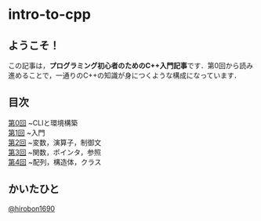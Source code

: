 # intro-to-cpp
## ようこそ！
この記事は，**プログラミング初心者のためのC++入門記事**です．第0回から読み進めることで，一通りのC++の知識が身につくような構成になっています．

## 目次
[第0回](0.md) ~CLIと環境構築  
[第1回](1.md) ~入門  
[第2回](2.md) ~変数，演算子，制御文  
[第3回](3.md) ~関数，ポインタ，参照  
[第4回](4.md) ~配列，構造体，クラス  

## かいたひと
[@hirobon1690](//twitter.com/hirobon1690)